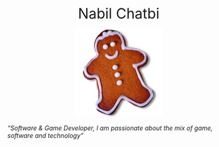 <p style="text-align: center;"> <font size="6">Nabil Chatbi</font></p>

<center><img src="img/gingerbread.png" alt="what image shows" height="auto" width="auto"></center>

*“Software & Game Developer, I am passionate about the mix of game, software and technology”*

